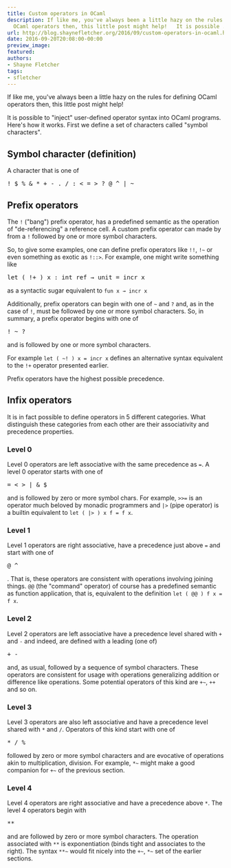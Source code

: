 ```yaml
---
title: Custom operators in OCaml
description: If like me, you've always been a little hazy on the rules for defining
  OCaml operators then, this little post might help!   It is possible ...
url: http://blog.shaynefletcher.org/2016/09/custom-operators-in-ocaml.html
date: 2016-09-20T20:08:00-00:00
preview_image:
featured:
authors:
- Shayne Fletcher
tags:
- sfletcher
---
```


<p>
If like me, you've always been a little hazy on the rules for defining OCaml operators then, this little post might help!
</p>
<p>
It is possible to &quot;inject&quot; user-defined operator syntax into OCaml programs. Here's how it works. First we define a set of characters called &quot;symbol characters&quot;.
</p>

<h2>Symbol character (definition)</h2>
<p>
A character that is one of 
</p><pre class="prettyprint ml">
! $ % &amp; * + - . / : &lt; = &gt; ? @ ^ | ~
</pre>


<h2>Prefix operators</h2>

<p>
The <code>!</code> (&quot;bang&quot;) prefix operator, has a predefined semantic as the operation of &quot;de-referencing&quot; a reference cell. A custom prefix operator can made by from a <code>!</code> followed by one or more symbol characters.
</p>

<p>
So, to give some examples, one can define prefix operators like <code>!!</code>, <code>!~</code> or even something as exotic as <code>!::&gt;</code>. For example, one might write something like
</p><pre class="prettyprint ml">
let ( !+ ) x : int ref &rarr; unit = incr x
</pre>
as a syntactic sugar equivalent to <code>fun x &rarr; incr x</code>


<p>
Additionally, prefix operators can begin with one of <code>~</code> and <code>?</code> and, as in the case of <code>!</code>, must be followed by one or more symbol characters. So, in summary, a prefix operator begins with one of 
</p><pre class="prettyprint ml">
! ~ ?
</pre>
and is followed by one or more symbol characters.


<p>
For example <code>let ( ~! ) x = incr x</code> defines an alternative syntax equivalent to the <code>!+</code> operator presented earlier.
</p>

<p>
Prefix operators have the highest possible precedence.
</p>

<h2>Infix operators</h2>
<p>
It is in fact possible to define operators in 5 different categories. What distinguish these categories from each other are their associativity and precedence properties.
</p>
<h3>Level 0</h3>
<p>
Level 0 operators are left associative with the same precedence as <code>=</code>. A level 0 operator starts with one of
</p><pre class="prettyprint ml">
= &lt; &gt; | &amp; $
</pre>

and is followed by zero or more symbol chars. For example, <code>&gt;&gt;=</code> is an operator much beloved by monadic programmers and <code>|&gt;</code> (pipe operator) is a builtin equivalent to <code>let ( |&gt; ) x f = f x</code>.


<h3>Level 1</h3>
<p>
Level 1 operators are right associative, have a precedence just above <code>=</code> and start with one of 
</p><pre class="prettyprint ml">
@ ^
</pre>. That is, these operators are consistent with operations involving joining things. <code>@@</code> (the &quot;command&quot; operator) of course has a predefined semantic as function
application, that is, equivalent to the definition <code>let ( @@ ) f x = f x</code>.


<h3>Level 2</h3>
<p>
Level 2 operators are left associative have a precedence level shared with <code>+</code> and <code>-</code> and indeed, are defined with a leading (one of)
</p><pre class="prettyprint ml">
+ -
</pre>
and, as usual, followed by a sequence of symbol characters. These operators are consistent for usage with operations generalizing addition or difference like operations. Some potential operators of this kind are <code>+~</code>, <code>++</code> and so on.


<h3>Level 3</h3>
<p>
Level 3 operators are also left associative and have a precedence level shared with <code>*</code> and <code>/</code>. Operators of this kind start with one of 
</p><pre class="prettyprint ml">
* / %
</pre>
followed by zero or more symbol characters and are evocative of operations akin to multiplication, division. For example, <code>*~</code> might make a good companion for <code>+~</code> of the previous section.


<h3>Level 4</h3>
<p>
Level 4 operators are right associative and have a precedence above <code>*</code>. The level 4 operators begin with 
</p><pre class="prettyprint ml">
**
</pre>
and are followed by zero or more symbol characters. The operation associated with <code>**</code> is exponentiation (binds tight and associates to the right). The syntax <code>**~</code> would fit nicely into the <code>+~</code>, <code>*~</code> set of the earlier sections.


